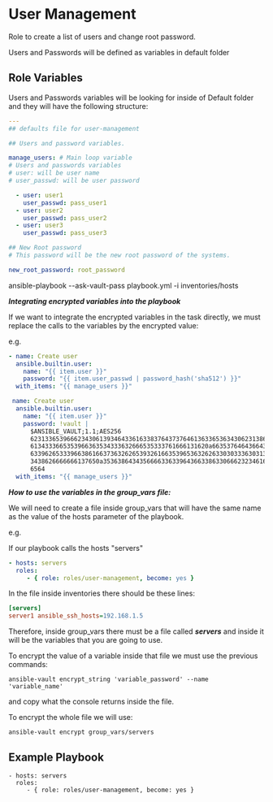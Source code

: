 User Management
=========
Role to create a list of users and change root password.

Users and Passwords will be defined as variables in default folder

Role Variables
--------------
Users and Passwords variables will be looking for inside of Default folder and they will have the following structure:

```yaml
---
## defaults file for user-management

## Users and password variables.

manage_users: # Main loop variable
# Users and passwords variables
# user: will be user name
# user_passwd: will be user password

  - user: user1
    user_passwd: pass_user1
  - user: user2
    user_passwd: pass_user2
  - user: user3
    user_passwd: pass_user3

## New Root password
# This password will be the new root password of the systems.

new_root_password: root_password

```




ansible-playbook --ask-vault-pass playbook.yml -i inventories/hosts

***Integrating encrypted variables into the playbook***

If we want to integrate the encrypted variables in the task directly, we must replace the calls to the variables by the encrypted value:

e.g.

```yaml
- name: Create user
  ansible.builtin.user:
    name: "{{ item.user }}"
    password: "{{ item.user_passwd | password_hash('sha512') }}"
  with_items: "{{ manage_users }}"
```

```yaml
 name: Create user
  ansible.builtin.user:
    name: "{{ item.user }}"
    password: !vault |
      $ANSIBLE_VAULT;1.1;AES256
      62313365396662343061393464336163383764373764613633653634306231386433626436623361
      6134333665353966363534333632666535333761666131620a663537646436643839616531643561
      63396265333966386166373632626539326166353965363262633030333630313338646335303630
      3438626666666137650a353638643435666633633964366338633066623234616432373231333331
      6564
  with_items: "{{ manage_users }}"
```
***How to use the variables in the group_vars file:***

We will need to create a file inside group_vars that will have the same name as the value of the hosts parameter of the playbook.

e.g.

If our playbook calls the hosts "servers"

```yaml
- hosts: servers
  roles:
     - { role: roles/user-management, become: yes }
```

In the file inside inventories there should be these lines:

```ini
[servers]
server1 ansible_ssh_hosts=192.168.1.5
```

Therefore, inside group_vars there must be a file called ***servers*** and inside it will be the variables that you are going to use.


To encrypt the value of a variable inside that file we must use the previous commands:

```console
ansible-vault encrypt_string 'variable_password' --name 'variable_name'
```
and copy what the console returns inside the file.



To encrypt the whole file we will use:

```console
ansible-vault encrypt group_vars/servers
```




Example Playbook
----------------

    - hosts: servers
      roles:
         - { role: roles/user-management, become: yes }



